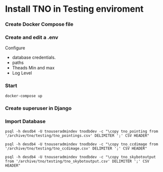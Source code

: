 # Install TNO in Testing enviroment

### Create Docker Compose file 

### Create and edit a .env 
Configure
- database credentials. 
- paths
- Theads Min and max
- Log Level


### Start 
```docker-compose up```

### Create superuser in Django 


### Import Database

```psql -h desdb4 -U tnouseradmindev tnodbdev -c "\copy tno_pointing from '/archive/tno/testing/tno_pointings.csv' DELIMITER ';' CSV HEADER"```

```psql -h desdb4 -U tnouseradmindev tnodbdev -c "\copy tno_ccdimage from '/archive/tno/testing/tno_ccdimage.csv' DELIMITER ';' CSV HEADER"```

```psql -h desdb4 -U tnouseradmindev tnodbdev -c "\copy tno_skybotoutput from '/archive/tno/testing/tno_skybotoutput.csv' DELIMITER ';' CSV HEADER"```

